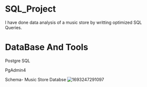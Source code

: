 # SQL_Project
I have done data analysis of a music store by writting optimized SQL Queries.

# **DataBase And Tools**


Postgre SQL

PgAdmin4

Schema- Music Store Databse
![1693247291097](https://github.com/Niti1605/SQL_Project/assets/106881020/52820d0a-c4cc-49db-a7b6-ffc5cca6d6b9)
